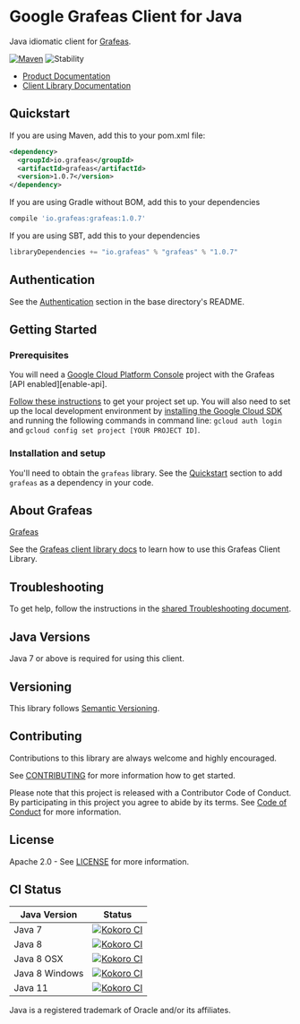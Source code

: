# Google Grafeas Client for Java

Java idiomatic client for [Grafeas][product-docs].

[![Maven][maven-version-image]][maven-version-link]
![Stability][stability-image]

- [Product Documentation][product-docs]
- [Client Library Documentation][javadocs]

## Quickstart


If you are using Maven, add this to your pom.xml file:

```xml
<dependency>
  <groupId>io.grafeas</groupId>
  <artifactId>grafeas</artifactId>
  <version>1.0.7</version>
</dependency>
```

If you are using Gradle without BOM, add this to your dependencies
```Groovy
compile 'io.grafeas:grafeas:1.0.7'
```

If you are using SBT, add this to your dependencies
```Scala
libraryDependencies += "io.grafeas" % "grafeas" % "1.0.7"
```

## Authentication

See the [Authentication][authentication] section in the base directory's README.

## Getting Started

### Prerequisites

You will need a [Google Cloud Platform Console][developer-console] project with the Grafeas [API enabled][enable-api].

[Follow these instructions][create-project] to get your project set up. You will also need to set up the local development environment by
[installing the Google Cloud SDK][cloud-sdk] and running the following commands in command line:
`gcloud auth login` and `gcloud config set project [YOUR PROJECT ID]`.

### Installation and setup

You'll need to obtain the `grafeas` library.  See the [Quickstart](#quickstart) section
to add `grafeas` as a dependency in your code.

## About Grafeas


[Grafeas][product-docs] 

See the [Grafeas client library docs][javadocs] to learn how to
use this Grafeas Client Library.






## Troubleshooting

To get help, follow the instructions in the [shared Troubleshooting document][troubleshooting].

## Java Versions

Java 7 or above is required for using this client.

## Versioning


This library follows [Semantic Versioning](http://semver.org/).


## Contributing


Contributions to this library are always welcome and highly encouraged.

See [CONTRIBUTING][contributing] for more information how to get started.

Please note that this project is released with a Contributor Code of Conduct. By participating in
this project you agree to abide by its terms. See [Code of Conduct][code-of-conduct] for more
information.

## License

Apache 2.0 - See [LICENSE][license] for more information.

## CI Status

Java Version | Status
------------ | ------
Java 7 | [![Kokoro CI][kokoro-badge-image-1]][kokoro-badge-link-1]
Java 8 | [![Kokoro CI][kokoro-badge-image-2]][kokoro-badge-link-2]
Java 8 OSX | [![Kokoro CI][kokoro-badge-image-3]][kokoro-badge-link-3]
Java 8 Windows | [![Kokoro CI][kokoro-badge-image-4]][kokoro-badge-link-4]
Java 11 | [![Kokoro CI][kokoro-badge-image-5]][kokoro-badge-link-5]

Java is a registered trademark of Oracle and/or its affiliates.

[product-docs]: https://grafeas.io
[javadocs]: https://googleapis.dev/java/google-cloud-clients/latest/index.html?io/grafeas/v1/package-summary.html
[kokoro-badge-image-1]: http://storage.googleapis.com/cloud-devrel-public/java/badges/java-grafeas/java7.svg
[kokoro-badge-link-1]: http://storage.googleapis.com/cloud-devrel-public/java/badges/java-grafeas/java7.html
[kokoro-badge-image-2]: http://storage.googleapis.com/cloud-devrel-public/java/badges/java-grafeas/java8.svg
[kokoro-badge-link-2]: http://storage.googleapis.com/cloud-devrel-public/java/badges/java-grafeas/java8.html
[kokoro-badge-image-3]: http://storage.googleapis.com/cloud-devrel-public/java/badges/java-grafeas/java8-osx.svg
[kokoro-badge-link-3]: http://storage.googleapis.com/cloud-devrel-public/java/badges/java-grafeas/java8-osx.html
[kokoro-badge-image-4]: http://storage.googleapis.com/cloud-devrel-public/java/badges/java-grafeas/java8-win.svg
[kokoro-badge-link-4]: http://storage.googleapis.com/cloud-devrel-public/java/badges/java-grafeas/java8-win.html
[kokoro-badge-image-5]: http://storage.googleapis.com/cloud-devrel-public/java/badges/java-grafeas/java11.svg
[kokoro-badge-link-5]: http://storage.googleapis.com/cloud-devrel-public/java/badges/java-grafeas/java11.html
[stability-image]: https://img.shields.io/badge/stability-ga-green
[maven-version-image]: https://img.shields.io/maven-central/v/io.grafeas/grafeas.svg
[maven-version-link]: https://search.maven.org/search?q=g:io.grafeas%20AND%20a:grafeas&core=gav
[authentication]: https://github.com/googleapis/google-cloud-java#authentication
[developer-console]: https://console.developers.google.com/
[create-project]: https://cloud.google.com/resource-manager/docs/creating-managing-projects
[cloud-sdk]: https://cloud.google.com/sdk/
[troubleshooting]: https://github.com/googleapis/google-cloud-common/blob/master/troubleshooting/readme.md#troubleshooting
[contributing]: https://github.com/googleapis/java-grafeas/blob/master/CONTRIBUTING.md
[code-of-conduct]: https://github.com/googleapis/java-grafeas/blob/master/CODE_OF_CONDUCT.md#contributor-code-of-conduct
[license]: https://github.com/googleapis/java-grafeas/blob/master/LICENSE


[libraries-bom]: https://github.com/GoogleCloudPlatform/cloud-opensource-java/wiki/The-Google-Cloud-Platform-Libraries-BOM
[shell_img]: https://gstatic.com/cloudssh/images/open-btn.png
